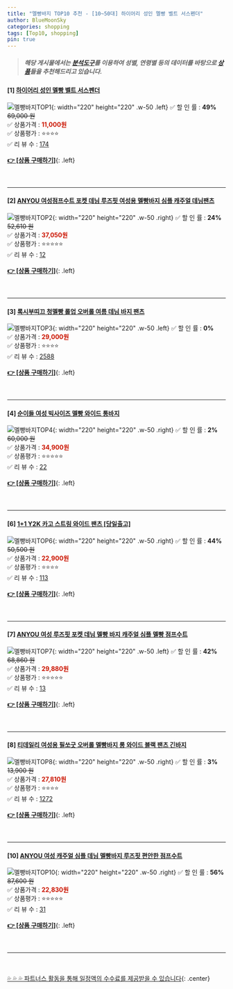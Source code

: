 ```yaml
---
title: "멜빵바지 TOP10 추천 - [10~50대] 하이어리 성인 멜빵 벨트 서스펜더"
author: BlueMoonSky
categories: shopping
tags: [Top10, shopping]
pin: true
---
```


> ##### 해당 게시물에서는 [**분석도구**](https://itemscout.io/)를 이용하여 **성별**, **연령별** 등의 데이터를 바탕으로 [**상품**](https://link.coupang.com/a/baae76)들을 추천해드리고 있습니다.

#### [1] [하이어리 성인 멜빵 벨트 서스펜더](https://link.coupang.com/re/AFFSDP?lptag=AF5964186&subid=bluemoonsky6999&pageKey=7157104171&traceid=V0-153&itemId=18004896069&vendorItemId=85160801841)
![멜빵바지TOP1](https://thumbnail9.coupangcdn.com/thumbnails/remote/230x230ex/image/vendor_inventory/8301/90dad289e9087f2fceb856f7536aff2dda1b5e5f7f0b87b2b685e0987595.jpg){: width="220" height="220" .w-50 .left}
✅ 할 인 률 : **49%** ~~<del class="base-price"> 69,000  </del>원~~<br>
✅ 상품가격 : <span style="color:#cb1400"> **11,000원** </span><br>
✅ 상품평가 : ⭐⭐⭐⭐<br>
✅ 리 뷰 수 : [174](https://link.coupang.com/re/AFFSDP?lptag=AF5964186&subid=bluemoonsky6999&pageKey=7157104171&traceid=V0-153&itemId=18004896069&vendorItemId=85160801841)<br>
<br>
[**👉  [상품 구매하기]**](https://link.coupang.com/re/AFFSDP?lptag=AF5964186&subid=bluemoonsky6999&pageKey=7157104171&traceid=V0-153&itemId=18004896069&vendorItemId=85160801841){: .left}
<br>
<br>
<br>

***

#### [2] [ANYOU 여성점프수트 포켓 데님 루즈핏 여성용 멜빵바지 심플 캐주얼 데님팬츠](https://link.coupang.com/re/AFFSDP?lptag=AF5964186&subid=bluemoonsky6999&pageKey=7521280907&traceid=V0-153&itemId=19726945215&vendorItemId=87318734623)
![멜빵바지TOP2](https://thumbnail8.coupangcdn.com/thumbnails/remote/230x230ex/image/vendor_inventory/f84e/60d5694de9eb102ee71354bd52b2c072da98882cb0d9f3a56de41eda3773.jpg){: width="220" height="220" .w-50 .right}
✅ 할 인 률 : **24%** ~~<del class="base-price"> 52,610  </del>원~~<br>
✅ 상품가격 : <span style="color:#cb1400"> **37,050원** </span><br>
✅ 상품평가 : ⭐⭐⭐⭐⭐<br>
✅ 리 뷰 수 : [12](https://link.coupang.com/re/AFFSDP?lptag=AF5964186&subid=bluemoonsky6999&pageKey=7521280907&traceid=V0-153&itemId=19726945215&vendorItemId=87318734623)<br>
<br>
[**👉  [상품 구매하기]**](https://link.coupang.com/re/AFFSDP?lptag=AF5964186&subid=bluemoonsky6999&pageKey=7521280907&traceid=V0-153&itemId=19726945215&vendorItemId=87318734623){: .left}
<br>
<br>
<br>

***

#### [3] [록시부띠끄 청멜빵 롤업 오버롤 여름 데님 바지 팬츠](https://link.coupang.com/re/AFFSDP?lptag=AF5964186&subid=bluemoonsky6999&pageKey=7417999485&traceid=V0-153&itemId=19235912214&vendorItemId=86352317850)
![멜빵바지TOP3](https://thumbnail10.coupangcdn.com/thumbnails/remote/230x230ex/image/vendor_inventory/0951/70ba9fe2c487fead805f7e82c9d633f583e08fb418ecdb63afa633683ea7.jpeg){: width="220" height="220" .w-50 .left}
✅ 할 인 률 : **0%** <br>
✅ 상품가격 : <span style="color:#cb1400"> **29,000원** </span><br>
✅ 상품평가 : ⭐⭐⭐⭐<br>
✅ 리 뷰 수 : [2588](https://link.coupang.com/re/AFFSDP?lptag=AF5964186&subid=bluemoonsky6999&pageKey=7417999485&traceid=V0-153&itemId=19235912214&vendorItemId=86352317850)<br>
<br>
[**👉  [상품 구매하기]**](https://link.coupang.com/re/AFFSDP?lptag=AF5964186&subid=bluemoonsky6999&pageKey=7417999485&traceid=V0-153&itemId=19235912214&vendorItemId=86352317850){: .left}
<br>
<br>
<br>

***

#### [4] [순이들 여성 빅사이즈 멜빵 와이드 통바지](https://link.coupang.com/re/AFFSDP?lptag=AF5964186&subid=bluemoonsky6999&pageKey=7548423398&traceid=V0-153&itemId=19859554146&vendorItemId=86960542345)
![멜빵바지TOP4](https://thumbnail6.coupangcdn.com/thumbnails/remote/230x230ex/image/vendor_inventory/0be8/c57ecf5fce28259cf74f3bcfdb38f09d022cbd8435a539a63d9db0bd7006.jpg){: width="220" height="220" .w-50 .right}
✅ 할 인 률 : **2%** ~~<del class="base-price"> 60,000  </del>원~~<br>
✅ 상품가격 : <span style="color:#cb1400"> **34,900원** </span><br>
✅ 상품평가 : ⭐⭐⭐⭐⭐<br>
✅ 리 뷰 수 : [22](https://link.coupang.com/re/AFFSDP?lptag=AF5964186&subid=bluemoonsky6999&pageKey=7548423398&traceid=V0-153&itemId=19859554146&vendorItemId=86960542345)<br>
<br>
[**👉  [상품 구매하기]**](https://link.coupang.com/re/AFFSDP?lptag=AF5964186&subid=bluemoonsky6999&pageKey=7548423398&traceid=V0-153&itemId=19859554146&vendorItemId=86960542345){: .left}
<br>
<br>
<br>

***

#### [6] [1+1 Y2K 카고 스트링 와이드 팬츠 [당일출고]](https://link.coupang.com/re/AFFSDP?lptag=AF5964186&subid=bluemoonsky6999&pageKey=7544763683&traceid=V0-153&itemId=19842018247&vendorItemId=86943523642)
![멜빵바지TOP6](https://thumbnail6.coupangcdn.com/thumbnails/remote/230x230ex/image/vendor_inventory/963d/df7b72bf60bd681bd9930d17aae27dc2354c34be4185feb82f8983f9ba39.jpg){: width="220" height="220" .w-50 .right}
✅ 할 인 률 : **44%** ~~<del class="base-price"> 50,500  </del>원~~<br>
✅ 상품가격 : <span style="color:#cb1400"> **22,900원** </span><br>
✅ 상품평가 : ⭐⭐⭐⭐<br>
✅ 리 뷰 수 : [113](https://link.coupang.com/re/AFFSDP?lptag=AF5964186&subid=bluemoonsky6999&pageKey=7544763683&traceid=V0-153&itemId=19842018247&vendorItemId=86943523642)<br>
<br>
[**👉  [상품 구매하기]**](https://link.coupang.com/re/AFFSDP?lptag=AF5964186&subid=bluemoonsky6999&pageKey=7544763683&traceid=V0-153&itemId=19842018247&vendorItemId=86943523642){: .left}
<br>
<br>
<br>

***

#### [7] [ANYOU 여성 루즈핏 포켓 데님 멜빵 바지 캐주얼 심플 멜빵 점프수트](https://link.coupang.com/re/AFFSDP?lptag=AF5964186&subid=bluemoonsky6999&pageKey=7312819337&traceid=V0-153&itemId=18738168738&vendorItemId=86762013419)
![멜빵바지TOP7](https://thumbnail6.coupangcdn.com/thumbnails/remote/230x230ex/image/vendor_inventory/44d3/58253d487f7c21a921a6daec9d2b671851ec9265ce6364f9bedbc582bd25.jpg){: width="220" height="220" .w-50 .left}
✅ 할 인 률 : **42%** ~~<del class="base-price"> 68,860  </del>원~~<br>
✅ 상품가격 : <span style="color:#cb1400"> **29,880원** </span><br>
✅ 상품평가 : ⭐⭐⭐⭐⭐<br>
✅ 리 뷰 수 : [13](https://link.coupang.com/re/AFFSDP?lptag=AF5964186&subid=bluemoonsky6999&pageKey=7312819337&traceid=V0-153&itemId=18738168738&vendorItemId=86762013419)<br>
<br>
[**👉  [상품 구매하기]**](https://link.coupang.com/re/AFFSDP?lptag=AF5964186&subid=bluemoonsky6999&pageKey=7312819337&traceid=V0-153&itemId=18738168738&vendorItemId=86762013419){: .left}
<br>
<br>
<br>

***

#### [8] [티데일리 여성용 필쏘굿 오버롤 멜빵바지 롱 와이드 블랙 팬츠 긴바지](https://link.coupang.com/re/AFFSDP?lptag=AF5964186&subid=bluemoonsky6999&pageKey=1914981006&traceid=V0-153&itemId=3251335309&vendorItemId=81987196028)
![멜빵바지TOP8](https://thumbnail7.coupangcdn.com/thumbnails/remote/230x230ex/image/vendor_inventory/1ac6/d23618d943d4557b6256f275d291ed9c3122f7a022f5f4c6ed809f6d021f.jpg){: width="220" height="220" .w-50 .right}
✅ 할 인 률 : **3%** ~~<del class="base-price"> 13,900  </del>원~~<br>
✅ 상품가격 : <span style="color:#cb1400"> **27,810원** </span><br>
✅ 상품평가 : ⭐⭐⭐⭐<br>
✅ 리 뷰 수 : [1272](https://link.coupang.com/re/AFFSDP?lptag=AF5964186&subid=bluemoonsky6999&pageKey=1914981006&traceid=V0-153&itemId=3251335309&vendorItemId=81987196028)<br>
<br>
[**👉  [상품 구매하기]**](https://link.coupang.com/re/AFFSDP?lptag=AF5964186&subid=bluemoonsky6999&pageKey=1914981006&traceid=V0-153&itemId=3251335309&vendorItemId=81987196028){: .left}
<br>
<br>
<br>

***

#### [10] [ANYOU 여성 캐주얼 심플 데님 멜빵바지 루즈핏 편안한 점프수트](https://link.coupang.com/re/AFFSDP?lptag=AF5964186&subid=bluemoonsky6999&pageKey=7608559808&traceid=V0-153&itemId=20145077211&vendorItemId=87210200850)
![멜빵바지TOP10](https://thumbnail6.coupangcdn.com/thumbnails/remote/230x230ex/image/vendor_inventory/d836/acbdc7886423c9b9440427c5e5b43902d093d1a05088a2c2ff328ad727b1.jpg){: width="220" height="220" .w-50 .right}
✅ 할 인 률 : **56%** ~~<del class="base-price"> 87,600  </del>원~~<br>
✅ 상품가격 : <span style="color:#cb1400"> **22,830원** </span><br>
✅ 상품평가 : ⭐⭐⭐⭐⭐<br>
✅ 리 뷰 수 : [31](https://link.coupang.com/re/AFFSDP?lptag=AF5964186&subid=bluemoonsky6999&pageKey=7608559808&traceid=V0-153&itemId=20145077211&vendorItemId=87210200850)<br>
<br>
[**👉  [상품 구매하기]**](https://link.coupang.com/re/AFFSDP?lptag=AF5964186&subid=bluemoonsky6999&pageKey=7608559808&traceid=V0-153&itemId=20145077211&vendorItemId=87210200850){: .left}
<br>
<br>
<br>

***
<br><br>[💦 💦 💦 파트너스 활동을 통해 일정액의 수수료를 제공받을 수 있습니다](https://link.coupang.com/a/baae76){: .center}